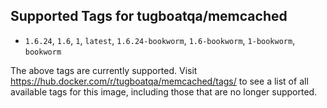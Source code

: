 ## Supported Tags for tugboatqa/memcached

* `1.6.24`, `1.6`, `1`, `latest`, `1.6.24-bookworm`, `1.6-bookworm`, `1-bookworm`, `bookworm`

The above tags are currently supported. Visit https://hub.docker.com/r/tugboatqa/memcached/tags/ to see a list of all available tags for this image, including those that are no longer supported.
